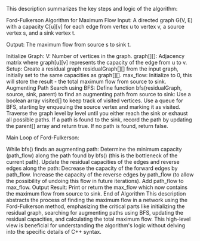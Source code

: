  This description summarizes the key steps and logic of the algorithm:

Ford-Fulkerson Algorithm for Maximum Flow
Input: A directed graph G(V, E) with a capacity C[u][v] for each edge from vertex u to vertex v, a source vertex s, and a sink vertex t.

Output: The maximum flow from source s to sink t.

Initialize Graph:
V: Number of vertices in the graph.
graph[][]: Adjacency matrix where graph[u][v] represents the capacity of the edge from u to v.
Setup:
Create a residual graph residualGraph[][] from the input graph, initially set to the same capacities as graph[][].
max_flow: Initialize to 0, this will store the result - the total maximum flow from source to sink.
Augmenting Path Search using BFS:
Define function bfs(residualGraph, source, sink, parent) to find an augmenting path from source to sink:
Use a boolean array visited[] to keep track of visited vertices.
Use a queue for BFS, starting by enqueuing the source vertex and marking it as visited.
Traverse the graph level by level until you either reach the sink or exhaust all possible paths.
If a path is found to the sink, record the path by updating the parent[] array and return true.
If no path is found, return false.

Main Loop of Ford-Fulkerson:

While bfs() finds an augmenting path:
Determine the minimum capacity (path_flow) along the path found by bfs() (this is the bottleneck of the current path).
Update the residual capacities of the edges and reverse edges along the path:
Decrease the capacity of the forward edges by path_flow.
Increase the capacity of the reverse edges by path_flow (to allow the possibility of undoing this flow in future iterations).
Add path_flow to max_flow.
Output Result:
Print or return the max_flow which now contains the maximum flow from source to sink.
End of Algorithm
This description abstracts the process of finding the maximum flow in a network using the Ford-Fulkerson method, emphasizing the critical parts like initializing the residual graph, searching for augmenting paths using BFS, updating the residual capacities, and calculating the total maximum flow. This high-level view is beneficial for understanding the algorithm's logic without delving into the specific details of C++ syntax.
